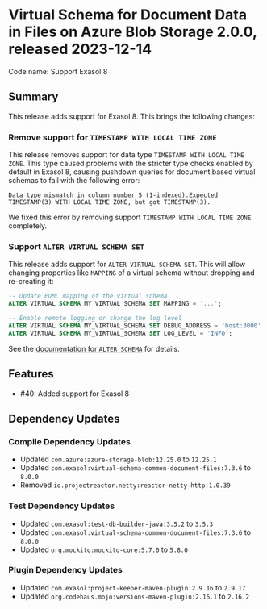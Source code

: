 # Virtual Schema for Document Data in Files on Azure Blob Storage 2.0.0, released 2023-12-14

Code name: Support Exasol 8

## Summary

This release adds support for Exasol 8. This brings the following changes:

### Remove support for `TIMESTAMP WITH LOCAL TIME ZONE`

This release removes support for data type `TIMESTAMP WITH LOCAL TIME ZONE`. This type caused problems with the stricter type checks enabled by default in Exasol 8, causing pushdown queries for document based virtual schemas to fail with the following error:

```
Data type mismatch in column number 5 (1-indexed).Expected TIMESTAMP(3) WITH LOCAL TIME ZONE, but got TIMESTAMP(3).
```

We fixed this error by removing support `TIMESTAMP WITH LOCAL TIME ZONE` completely.

###  Support `ALTER VIRTUAL SCHEMA SET`

This release adds support for `ALTER VIRTUAL SCHEMA SET`. This will allow changing properties like `MAPPING` of a virtual schema without dropping and re-creating it:

```sql
-- Update EDML mapping of the virtual schema
ALTER VIRTUAL SCHEMA MY_VIRTUAL_SCHEMA SET MAPPING = '...';

-- Enable remote logging or change the log level
ALTER VIRTUAL SCHEMA MY_VIRTUAL_SCHEMA SET DEBUG_ADDRESS = 'host:3000' LOG_LEVEL = 'FINEST';
ALTER VIRTUAL SCHEMA MY_VIRTUAL_SCHEMA SET LOG_LEVEL = 'INFO';
```

See the [documentation for `ALTER SCHEMA`](https://docs.exasol.com/db/latest/sql/alter_schema.htm) for details.

## Features

* #40: Added support for Exasol 8

## Dependency Updates

### Compile Dependency Updates

* Updated `com.azure:azure-storage-blob:12.25.0` to `12.25.1`
* Updated `com.exasol:virtual-schema-common-document-files:7.3.6` to `8.0.0`
* Removed `io.projectreactor.netty:reactor-netty-http:1.0.39`

### Test Dependency Updates

* Updated `com.exasol:test-db-builder-java:3.5.2` to `3.5.3`
* Updated `com.exasol:virtual-schema-common-document-files:7.3.6` to `8.0.0`
* Updated `org.mockito:mockito-core:5.7.0` to `5.8.0`

### Plugin Dependency Updates

* Updated `com.exasol:project-keeper-maven-plugin:2.9.16` to `2.9.17`
* Updated `org.codehaus.mojo:versions-maven-plugin:2.16.1` to `2.16.2`
